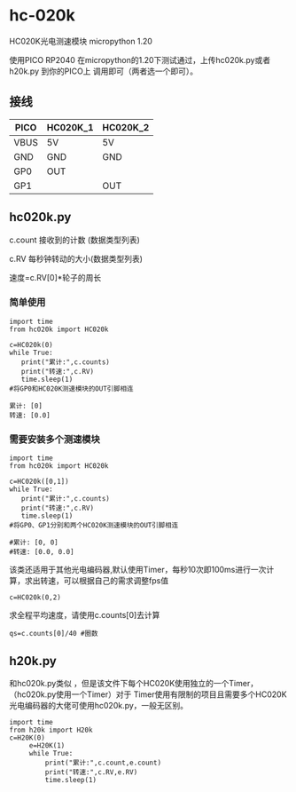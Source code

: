 # hc-020k


HC020K光电测速模块 micropython 1.20

使用PICO RP2040 在micropython的1.20下测试通过，上传hc020k.py或者h20k.py 到你的PICO上 调用即可（两者选一个即可）。

## 接线
|PICO|HC020K_1|HC020K_2|
|-|-|-|
|VBUS|5V|5V|
|GND|GND|GND|
|GP0|OUT||
|GP1||OUT|

## hc020k.py
c.count 接收到的计数 (数据类型列表)  

c.RV 每秒钟转动的大小(数据类型列表)  


速度=c.RV[0]*轮子的周长


### 简单使用

```
import time
from hc020k import HC020k

c=HC020k(0)
while True:
   print("累计:",c.counts)
   print("转速:",c.RV)
   time.sleep(1)
#将GP0和HC020K测速模块的OUT引脚相连

累计: [0]
转速: [0.0]

```

### 需要安装多个测速模块

```
import time
from hc020k import HC020k

c=HC020k([0,1])
while True:
   print("累计:",c.counts)
   print("转速:",c.RV)
   time.sleep(1)
#将GP0、GP1分别和两个HC020K测速模块的OUT引脚相连

#累计: [0, 0]
#转速: [0.0, 0.0]

```

该类还适用于其他光电编码器,默认使用Timer，每秒10次即100ms进行一次计算，求出转速，可以根据自己的需求调整fps值

`c=HC020k(0,2)`

求全程平均速度，请使用c.counts[0]去计算


`qs=c.counts[0]/40 #圈数`

## h20k.py
和hc020k.py类似 ，但是该文件下每个HC020K使用独立的一个Timer，（hc020k.py使用一个Timer）对于 Timer使用有限制的项目且需要多个HC020K光电编码器的大佬可使用hc020k.py，一般无区别。
```
import time
from h20k import H20k
c=H20K(0)
     e=H20K(1)
     while True:
         print("累计:",c.count,e.count)
         print("转速:",c.RV,e.RV)
         time.sleep(1)
```

